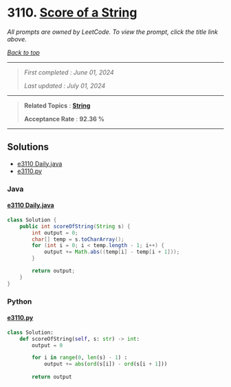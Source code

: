 # 3110. [Score of a String](<https://leetcode.com/problems/score-of-a-string>)

*All prompts are owned by LeetCode. To view the prompt, click the title link above.*

*[Back to top](<../README.md>)*

------

> *First completed : June 01, 2024*
>
> *Last updated : July 01, 2024*

------

> **Related Topics** : **[String](<by_topic/String.md>)**
>
> **Acceptance Rate** : **92.36 %**

------

## Solutions

- [e3110 Daily.java](<../my-submissions/e3110 Daily.java>)
- [e3110.py](<../my-submissions/e3110.py>)
### Java
#### [e3110 Daily.java](<../my-submissions/e3110 Daily.java>)
```Java
class Solution {
    public int scoreOfString(String s) {
        int output = 0;
        char[] temp = s.toCharArray();
        for (int i = 0; i < temp.length - 1; i++) {
            output += Math.abs((temp[i] - temp[i + 1]));
        } 

        return output;
    }
}
```

### Python
#### [e3110.py](<../my-submissions/e3110.py>)
```Python
class Solution:
    def scoreOfString(self, s: str) -> int:
        output = 0

        for i in range(0, len(s) - 1) :
            output += abs(ord(s[i]) - ord(s[i + 1]))
        
        return output
```

